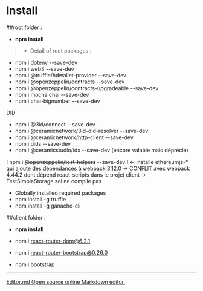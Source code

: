 # Install

##root folder :
- **npm install**

> - Detail of root packages :
 - npm i dotenv --save-dev
 - npm i web3 --save-dev
 - npm i @truffle/hdwallet-provider --save-dev
 - npm i @openzeppelin/contracts --save-dev
 - npm i @openzeppelin/contracts-upgradeable --save-dev
 - npm i mocha chai --save-dev
 - npm i chai-bignumber --save-dev

 DID
 - npm i @3id/connect --save-dev
 - npm i @ceramicnetwork/3id-did-resolver --save-dev
 - npm i @ceramicnetwork/http-client --save-dev
 - npm i dids --save-dev
 - npm i @ceramicstudio/idx --save-dev (encore valable mais déprécié)

 ! npm i ~~@openzeppelin/test-helpers~~ --save-dev ! <- installe ethereumjs-* qui ajoute des dépendances à webpack 3.12.0
  -> CONFLIT avec webpack 4.44.2 dont dépend react-scripts dans le projet client
  -> TestSimpleStorage.sol ne compile pas

  - Globally installed required packages
  - npm install -g truffle
  - npm install -g ganache-cli

##client folder :
- **npm install**

 - npm i react-router-dom@6.2.1
 - npm i react-router-bootstrap@0.26.0
 - npm i bootstrap


------------
[Editor.md Open source online Markdown editor.](https://pandao.github.io/editor.md "editor.md")